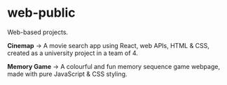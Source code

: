 # web-public
Web-based projects.


<strong>Cinemap</strong> -> A movie search app using React, web APIs, HTML & CSS, created as a university project in a team of 4.

<strong>Memory Game</strong> -> A colourful and fun memory sequence game webpage, made with pure JavaScript & CSS styling.
